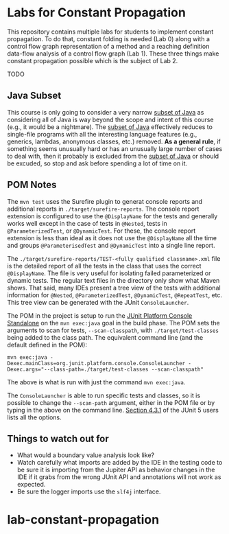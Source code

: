 # Labs for Constant Propagation

This repository contains multiple labs for students to implement constant propagation. To do that, constant folding is needed (Lab 0) along with a control flow graph representation of a method and a reaching definition data-flow analysis of a control flow graph (Lab 1). These three things make constant propagation possible which is the subject of Lab 2.  

TODO

## Java Subset

This course is only going to consider a very narrow [subset of Java](https://bitbucket.org/byucs329/byu-cs-329-lecture-notes/src/master/java-subset/java-subset.md) as considering all of Java is way beyond the scope and intent of this course (e.g., it would be a nightmare). The [subset of Java](https://bitbucket.org/byucs329/byu-cs-329-lecture-notes/src/master/java-subset/java-subset.md) effectively reduces to single-file programs with all the interesting language features (e.g., generics, lambdas, anonymous classes, etc.) removed. **As a general rule**, if something seems unusually hard or has an unusually large number of cases to deal with, then it probably is excluded from the [subset of Java](https://bitbucket.org/byucs329/byu-cs-329-lecture-notes/src/master/java-subset/java-subset.md) or should be excuded, so stop and ask before spending a lot of time on it.



## POM Notes

The `mvn test` uses the Surefire plugin to generat console reports and additional reports in `./target/surefire-reports`. The console report extension is configured to use the `@DisplayName` for the tests and generally works well except in the case of tests in `@Nested`, tests in `@ParameterizedTest`, or `@DynamicTest`. For these, the console report extension is less than ideal as it does not use the `@DisplayName` all the time and groups `@ParameterisedTest` and `@DynamicTest` into a single line report.

The `./target/surefire-reports/TEST-<fully qualified classname>.xml` file is the detailed report of all the tests in the class that uses the correct `@DisplayName`. The file is very useful for isolating failed parameterized or dynamic tests. The regular text files in the directory only show what Maven shows. That said, many IDEs present a tree view of the tests with additional information for `@Nested`, `@ParameterizedTest`, `@DynamicTest`, `@RepeatTest`, etc. This tree view can be generated with the JUnit `ConsoleLauncher`. 

The POM in the project is setup to run the [JUnit Platform Console Standalone](https://mvnrepository.com/artifact/org.junit.platform/junit-platform-console-standalone) on the `mvn exec:java` goal in the build phase. The POM sets the arguments to scan for tests, `--scan-classpath`, with `./target/test-classes` being added to the class path. The equivalent command line (and the default defined in the POM):

```
mvn exec:java -Dexec.mainClass=org.junit.platform.console.ConsoleLauncher -Dexec.args="--class-path=./target/test-classes --scan-classpath"
```

The above is what is run with just the command `mvn exec:java`.

The `ConsoleLauncher` is able to run specific tests and classes, so it is possible to change the `--scan-path` argument, either in the POM file or by typing in the above on the command line. [Section 4.3.1](https://junit.org/junit5/docs/current/user-guide/#running-tests-console-launcher) of the JUnit 5 users lists all the options.
  
## Things to watch out for

  * What would a boundary value analysis look like? 
  * Watch carefully what imports are added by the IDE in the testing code to be sure it is importing from the Jupiter API as behavior changes in the IDE if it grabs from the wrong JUnit API and annotations will not work as expected. 
  * Be sure the logger imports use the `slf4j` interface.
# lab-constant-propagation
